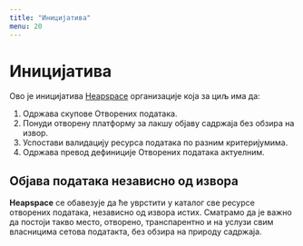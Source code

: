 ```yaml
---
title: "Иницијатива"
menu: 20
---
```


# Иницијатива

Ово је иницијатива [Heapspace](https://heapspace.rs) организације која за циљ има да:

1. Одржава скупове Отворених података.
2. Понуди отворену платформу за лакшу објаву садржаја без обзира на извор.
3. Успостави валидацију ресурса података по разним критеријумима.
4. Одржава превод дефиниције Отворених података актуелним.

## Објава података независно од извора

**Heapspace** се обавезује да ће уврстити у каталог све ресурсе отворених података, независно од извора истих. Сматрамо да је важно да постоји такво место, отворено, транспарентно и на услузи свим власницима сетова податакта, без обзира на природу садржаја.
